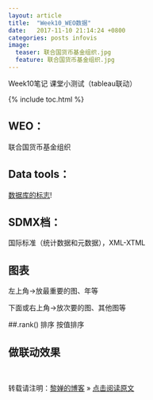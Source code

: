 ```yaml
---
layout: article
title:  "Week10_WEO数据"
date:   2017-11-10 21:14:24 +0800
categories: posts infovis
image:
  teaser: 联合国货币基金组织.jpg
  feature: 联合国货币基金组织.jpg
---
```

Week10笔记 课堂小测试（tableau联动）

{% include toc.html %}

## WEO：
联合国货币基金组织

## Data tools：
[数据库的标志](https://ss0.bdstatic.com/70cFvHSh_Q1YnxGkpoWK1HF6hhy/it/u=964156935,2811568593&fm=27&gp=0.jpg)!

## SDMX档：
国际标准（统计数据和元数据），XML-XTML

## 图表
左上角->放最重要的图、年等

下面或右上角->放次要的图、其他图等

##.rank()
排序 按值排序

## 做**联动效果**

<br>

转载请注明：[黎婵的博客](https://cherrylichan.github.io/) » [点击阅读原文](https://cherrylichan.github.io/posts/infovis/Week10_WEO数据/)













